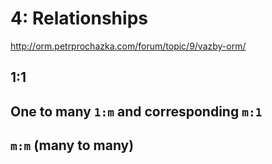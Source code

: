 4: Relationships
================

http://orm.petrprochazka.com/forum/topic/9/vazby-orm/

1:1
---

One to many `1:m` and corresponding `m:1`
-----------------------------------------

`m:m` (many to many)
--------------------
